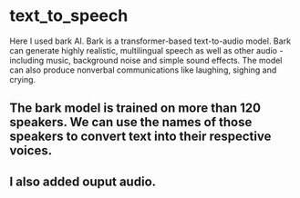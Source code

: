 # text_to_speech
Here I used bark AI.
Bark is a transformer-based text-to-audio model. Bark can generate highly realistic, multilingual speech as well as other audio - including music, background noise and simple sound effects.
The model can also produce nonverbal communications like laughing, sighing and crying.
## The bark model is trained on more than 120 speakers. We can use the names of those speakers to convert text into their respective voices.
## I also added ouput audio.
